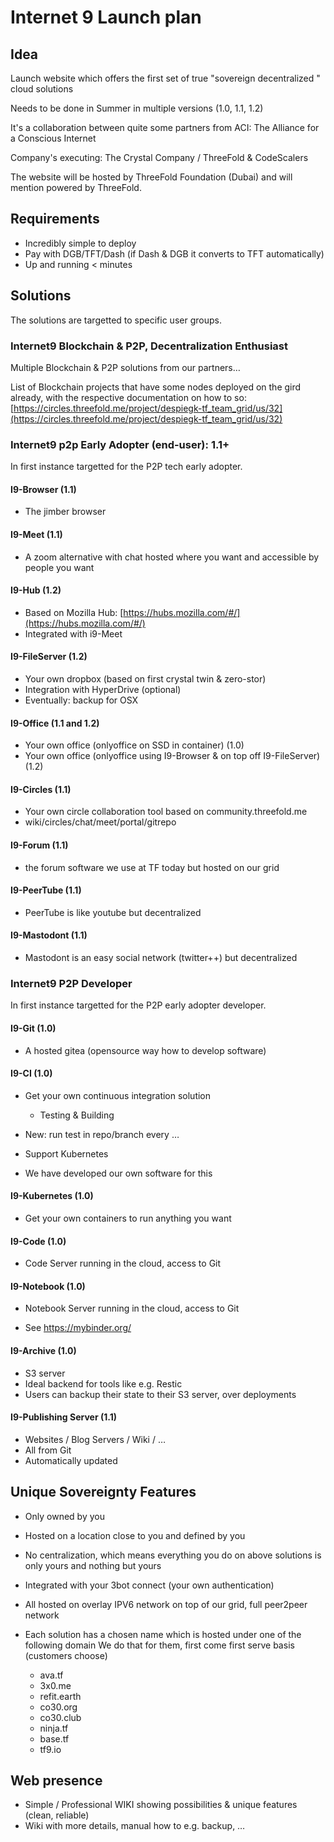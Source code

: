 # Internet 9 Launch plan

## Idea

Launch website which offers the first set of true "sovereign decentralized " cloud solutions

Needs to be done in Summer in multiple versions (1.0, 1.1, 1.2)

It's a collaboration between quite some partners from ACI: The Alliance for a Conscious Internet

Company's executing: The Crystal Company / ThreeFold & CodeScalers

The website will be hosted by ThreeFold Foundation (Dubai) and will mention powered by ThreeFold.

## Requirements

* Incredibly simple to deploy
* Pay with DGB/TFT/Dash  (if Dash & DGB it converts to TFT automatically)
* Up and running < minutes

## Solutions

The solutions are targetted to specific user groups.

### Internet9 Blockchain & P2P, Decentralization Enthusiast

Multiple Blockchain & P2P solutions from our partners…

List of Blockchain projects that have some nodes deployed on the gird already, with the respective documentation on how to so: [https://circles.threefold.me/project/despiegk-tf_team_grid/us/32](https://circles.threefold.me/project/despiegk-tf_team_grid/us/32)

### Internet9 p2p Early Adopter (end-user): 1.1+

In first instance targetted for the P2P tech early adopter.

#### I9-Browser (1.1)

* The jimber browser 

#### I9-Meet (1.1)

* A zoom alternative with chat hosted where you want and accessible by people you want 

#### I9-Hub (1.2)

* Based on Mozilla Hub: [https://hubs.mozilla.com/#/](https://hubs.mozilla.com/#/)
* Integrated with i9-Meet

#### I9-FileServer (1.2)

* Your own dropbox (based on first crystal twin & zero-stor)
* Integration with HyperDrive (optional)
* Eventually: backup for OSX

#### I9-Office (1.1 and 1.2)

* Your own office (onlyoffice on SSD in container) (1.0)
* Your own office (onlyoffice using I9-Browser & on top off I9-FileServer) (1.2)

#### I9-Circles (1.1)

* Your own circle collaboration tool based on community.threefold.me
* wiki/circles/chat/meet/portal/gitrepo

#### I9-Forum (1.1)

* the forum software we use at TF today but hosted on our grid

#### I9-PeerTube (1.1)

* PeerTube is like youtube but decentralized

#### I9-Mastodont (1.1)

* Mastodont is an easy social network (twitter++) but decentralized

### Internet9 P2P Developer

In first instance targetted for the P2P early adopter developer.

#### I9-Git (1.0)

* A hosted gitea (opensource way how to develop software)

#### I9-CI (1.0)

* Get your own continuous integration solution

    * Testing & Building

* New: run test in repo/branch every …

* Support Kubernetes

* We have developed our own software for this

#### I9-Kubernetes (1.0)

* Get your own containers to run anything you want

#### I9-Code (1.0)

* Code Server running in the cloud, access to Git

#### I9-Notebook (1.0)

* Notebook Server running in the cloud, access to Git

* See https://mybinder.org/

#### I9-Archive (1.0)

* S3 server
* Ideal backend for tools like e.g. Restic
* Users can backup their state to their S3 server, over deployments

#### I9-Publishing Server (1.1)

* Websites / Blog Servers / Wiki / …
* All from Git
* Automatically updated

## Unique Sovereignty Features

* Only owned by you
* Hosted on a location close to you and defined by you
* No centralization, which means everything you do on above solutions 
is only yours and nothing but yours
* Integrated with your 3bot connect (your own authentication)
* All hosted on overlay IPV6 network on top of our grid, full peer2peer network

* Each solution has a chosen name which is hosted under one of the following domain
We do that for them, first come first serve basis (customers choose)
    * ava.tf
    * 3x0.me
    * refit.earth
    * co30.org
    * co30.club
    * ninja.tf
    * base.tf
    * tf9.io

## Web presence

* Simple / Professional WIKI showing possibilities & unique features  (clean, reliable)
* Wiki with more details, manual how to e.g. backup, …

